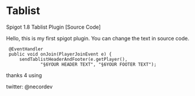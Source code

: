 # Tablist
Spigot 1.8 Tablist Plugin [Source Code]

Hello, this is my first spigot plugin.
You can change the text in source code.

	 @EventHandler
	 public void onJoin(PlayerJoinEvent e) {
		 sendTablistHeaderAndFooter(e.getPlayer(),
				 "§6YOUR HEADER TEXT", "§6YOUR FOOTER TEXT");
         
 thanks 4 using
 
 twitter: @necordev
